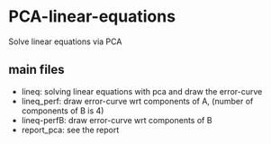 # PCA-linear-equations
Solve linear equations via PCA

## main files

- lineq: solving linear equations with pca and draw the error-curve
- lineq_perf: draw error-curve wrt components of A, (number of components of B is 4)
- lineq-perfB: draw error-curve wrt components of B
- report_pca: see the report
